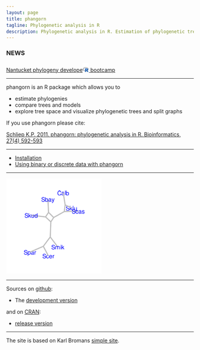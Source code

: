 ```yaml
---
layout: page
title: phangorn
tagline: Phylogenetic analysis in R
description: Phylogenetic analysis in R. Estimation of phylogenetic trees and networks using Maximum Likelihood, Maximum Parsimony, distance methods and Hadamard conjugation.
---
```


### NEWS
[Nantucket phylogeny develope![R](pages/icons/Rlogo_24.png) bootcamp](pages/Nantucket.html)

---

phangorn is an R package which allows you to    

- estimate phylogenies
- compare trees and models
- explore tree space and visualize phylogenetic trees and split graphs 


If you use phangorn please cite:

[Schliep K.P. 2011. phangorn: phylogenetic analysis in R. Bioinformatics, 27(4) 592-593](http://www.ncbi.nlm.nih.gov/pubmed/21169378)

---

- [Installation](pages/Installation.html)
- [Using binary or discrete data with phangorn](pages/Binary2phyDat.html)

---

<img src="assets/pics/networx.gif" title="Networx" alt="Networx"/>

---


Sources on [github](https://github.com):  

- The [development version](https://github.com/KlausVigo/phangorn)  

and on [CRAN](https://cran.r-project.org/):  

- [release version](http://cran.r-project.org/package=phangorn)

---

The site is based on Karl Bromans [simple site](http://github.com/kbroman/simple_site).
